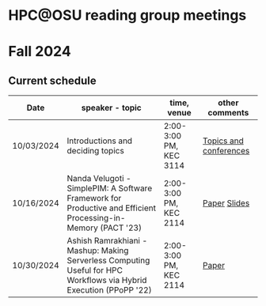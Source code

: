 # HPC@OSU reading group meetings



# Fall 2024 
## Current schedule

| Date | speaker - topic | time, venue | other comments |
| ---- | -------------- | ----------- | -------------- |
| 10/03/2024 | Introductions and deciding topics  |2:00-3:00 PM, KEC 3114 | [Topics and conferences ](https://docs.google.com/document/d/1zh655IOWGPfhNsCJ9yTJiSgqTVexG1pwZwA78Om6NA8/edit?usp=sharing)
| 10/16/2024 | Nanda Velugoti - SimplePIM: A Software Framework for Productive and Efficient Processing-in-Memory (PACT '23) | 2:00-3:00 PM, KEC 2114 | [Paper](https://people.inf.ethz.ch/omutlu/pub/SimplePIM_pact23.pdf) [Slides](https://people.inf.ethz.ch/omutlu/pub/SimplePIM_pact23-talk.pdf) |
| 10/30/2024 | Ashish Ramrakhiani - Mashup: Making Serverless Computing Useful for HPC Workflows via Hybrid Execution (PPoPP '22) | 2:00-3:00 PM, KEC 2114 | [Paper](https://dl-acm-org.oregonstate.idm.oclc.org/doi/pdf/10.1145/3503221.3508407) |

